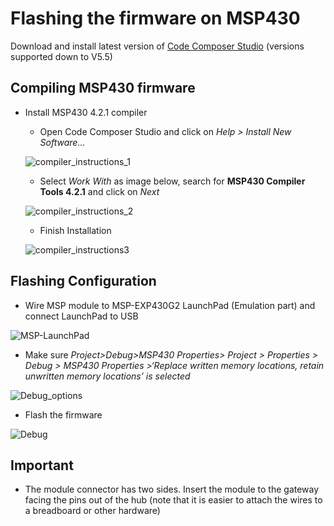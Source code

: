 # Flashing the firmware on MSP430 

Download and install latest version of [Code Composer Studio](http://processors.wiki.ti.com/index.php/Download_CCS) (versions supported down to V5.5)

## Compiling MSP430 firmware
* Install MSP430 4.2.1 compiler
    * Open Code Composer Studio and click on *Help > Install New Software...*
    
    ![compiler_instructions_1]
    
    * Select *Work With* as image below, search for **MSP430 Compiler Tools 4.2.1** and click on *Next*
    
    ![compiler_instructions_2]
    
    * Finish Installation 
    
    ![compiler_instructions3]

## Flashing Configuration 
- Wire MSP module to MSP-EXP430G2 LaunchPad (Emulation part) and connect LaunchPad to USB

![MSP-LaunchPad]
- Make sure *Project>Debug>MSP430 Properties> 
Project >	Properties	>	Debug	>	MSP430	Properties	>‘Replace written memory locations, retain unwritten memory locations’ is selected*

![Debug_options]

- Flash the firmware

![Debug]

## Important 
- The module connector has two sides. Insert the module to the gateway facing the pins out of the hub (note that it is easier to attach the wires to a breadboard or other hardware)



[compiler_instructions_1]:https://github.com/nexpaq/msp430-firmware-template/blob/master/img/compiler_instructions_1.png
[compiler_instructions_2]:https://github.com/nexpaq/msp430-firmware-template/blob/master/img/compiler_instructions_2.png
[compiler_instructions3]:https://github.com/nexpaq/msp430-firmware-template/blob/develop/img/compiler_instructions3.jpg
[MSP-LaunchPad]:https://github.com/nexpaq/msp430-firmware-template/blob/develop/img/MSP-LaunchPad.jpg
[Debug_options]:https://github.com/nexpaq/msp430-firmware-template/blob/master/img/Debug_options.png
[Debug]:https://github.com/nexpaq/msp430-firmware-template/blob/develop/img/Debug.jpg